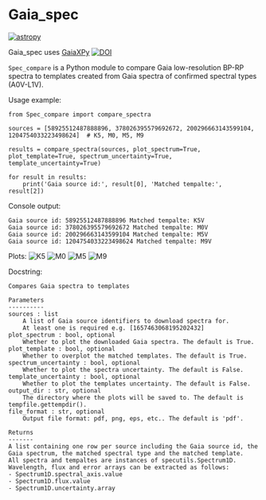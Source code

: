 # Gaia_spec

[![astropy](http://img.shields.io/badge/powered%20by-AstroPy-orange.svg?style=flat)](http://www.astropy.org/)

Gaia_spec uses [GaiaXPy](https://gaia-dpci.github.io/GaiaXPy-website) [![DOI](https://zenodo.org/badge/DOI/10.5281/zenodo.7566303.svg)](https://doi.org/10.5281/zenodo.7566303)

 ```Spec_compare``` is a Python module to compare Gaia low-resolution BP-RP spectra to templates created from Gaia spectra of confirmed spectral types (A0V-L1V).

Usage example:
```
from Spec_compare import compare_spectra

sources = [58925512487888896, 378026395579692672, 200296663143599104, 1204754033223498624]  # K5, M0, M5, M9

results = compare_spectra(sources, plot_spectrum=True, plot_template=True, spectrum_uncertainty=True, template_uncertainty=True)

for result in results:
    print('Gaia source id:', result[0], 'Matched tempalte:', result[2])
```

Console output:
```
Gaia source id: 58925512487888896 Matched tempalte: K5V
Gaia source id: 378026395579692672 Matched tempalte: M0V
Gaia source id: 200296663143599104 Matched tempalte: M5V
Gaia source id: 1204754033223498624 Matched tempalte: M9V
```

Plots:
![K5](results/K5V_58925512487888896.png)
![M0](results/M0V_378026395579692672.png)
![M5](results/M5V_200296663143599104.png)
![M9](results/M9V_1204754033223498624.png)

Docstring:
```
Compares Gaia spectra to templates

Parameters
----------
sources : list
    A list of Gaia source identifiers to download spectra for.
    At least one is required e.g. [1657463068195202432]
plot_spectrum : bool, optional
    Whether to plot the downloaded Gaia spectra. The default is True.
plot_template : bool, optional
    Whether to overplot the matched templates. The default is True.
spectrum_uncertainty : bool, optional
    Whether to plot the spectra uncertainty. The default is False.
template_uncertainty : bool, optional
    Whether to plot the templates uncertainty. The default is False.
output_dir : str, optional
    The directory where the plots will be saved to. The default is tempfile.gettempdir().
file_format : str, optional
    Output file format: pdf, png, eps, etc.. The default is 'pdf'.

Returns
-------
A list containing one row per source including the Gaia source id, the Gaia spectrum, the matched spectral type and the matched template.
All spectra and tempaltes are instances of specutils.Spectrum1D.
Wavelength, flux and error arrays can be extracted as follows:
- Spectrum1D.spectral_axis.value
- Spectrum1D.flux.value
- Spectrum1D.uncertainty.array
```